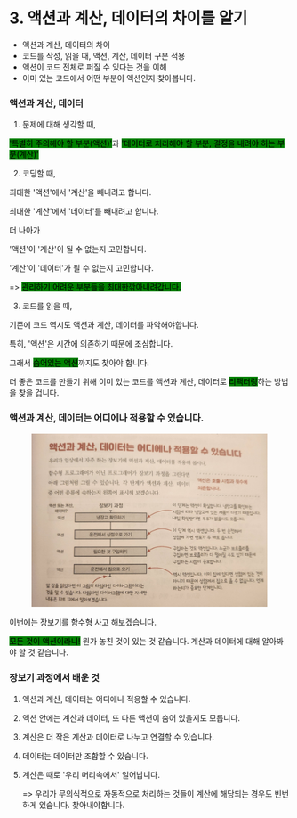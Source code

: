 # 3. 액션과 계산, 데이터의 차이를 알기

* 액션과 계산, 데이터의 차이&#x20;
* 코드를 작성, 읽을 때, 액션, 계산, 데이터 구분 적용
* 액션이 코드 전체로 퍼질 수 있다는 것을 이해
* 이미 있는 코드에서 어떤 부분이 액션인지 찾아봅니다.



### 액션과 계산, 데이터

1. 문제에 대해 생각할 때,

<mark style="background-color:green;">'특별히 주의해야 할 부분(액션)'</mark>과 <mark style="background-color:green;">'데이터로 처리해야 할 부분, 결정을 내려야 하는 부분(계산)'</mark>&#x20;



2. 코딩할 때,

최대한 '액션'에서 '계산'을 빼내려고 합니다.&#x20;

최대한 '계산'에서 '데이터'를 빼내려고 합니다.



더 나아가&#x20;

'액션'이 '계산'이 될 수 없는지 고민합니다.

'계산'이 '데이터'가 될 수 없는지 고민합니다.



\=> <mark style="background-color:green;">관리하기 어려운 부분들을 최대한깎아내려갑니다.</mark>



3. 코드를 읽을 때,

기존에 코드 역시도 액션과 계산, 데이터를 파악해야합니다.

특히, '액션'은 시간에 의존하기 때문에 조심합니다.

그래서 <mark style="background-color:green;">숨어있는 액션</mark>까지도 찾아야 합니다.



더 좋은 코드를 만들기 위해 이미 있는 코드를 액션과 계산, 데이터로 <mark style="background-color:green;">리팩터링</mark>하는 방법을 찾을 겁니다.



### 액션과 계산, 데이터는 어디에나 적용할 수 있습니다.

<figure><img src="../../../.gitbook/assets/image (16).png" alt=""><figcaption></figcaption></figure>

이번에는 장보기를 함수형 사고 해보겠습니다.



<mark style="background-color:green;">모든 것이 액션이라니!</mark> 뭔가 놓친 것이 있는 것 같습니다. 계산과 데이터에 대해 알아봐야 할 것 같습니다.



### 장보기 과정에서 배운 것

1. 액션과 계산, 데이터는 어디에나 적용할 수 있습니다.
2. 액션 안에는 계산과 데이터, 또 다른 액션이 숨어 있을지도 모릅니다.
3. 계산은 더 작은 계산과 데이터로 나누고 연결할 수 있습니다.
4. 데이터는 데이터만 조합할 수 있습니다.
5.  계산은 때로 '우리 머리속에서'  일어납니다.

    \=> 우리가 무의식적으로 자동적으로 처리하는 것들이 계산에 해당되는 경우도 빈번하게 있습니다. 찾아내야합니다.




